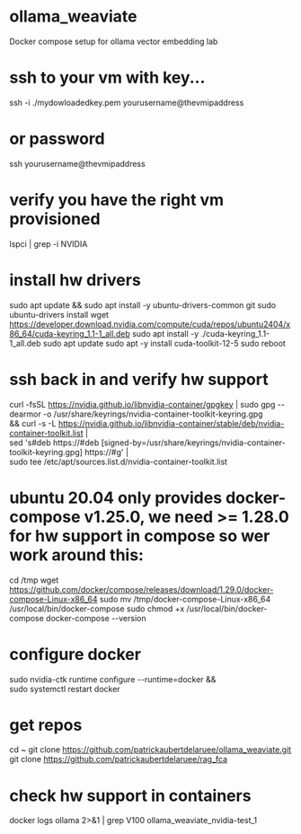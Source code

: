 # ollama_weaviate

Docker compose setup for ollama vector embedding lab

# ssh to your vm with key...
ssh -i ./mydowloadedkey.pem yourusername@thevmipaddress
# or password
ssh yourusername@thevmipaddress

# verify you have the right vm provisioned
lspci | grep -i NVIDIA

# install hw drivers
sudo apt update && sudo apt install -y ubuntu-drivers-common git
sudo ubuntu-drivers install
wget https://developer.download.nvidia.com/compute/cuda/repos/ubuntu2404/x86_64/cuda-keyring_1.1-1_all.deb
sudo apt install -y ./cuda-keyring_1.1-1_all.deb
sudo apt update
sudo apt -y install cuda-toolkit-12-5
sudo reboot

# ssh back in and verify hw support
curl -fsSL https://nvidia.github.io/libnvidia-container/gpgkey | sudo gpg --dearmor -o /usr/share/keyrings/nvidia-container-toolkit-keyring.gpg \
  && curl -s -L https://nvidia.github.io/libnvidia-container/stable/deb/nvidia-container-toolkit.list | \
    sed 's#deb https://#deb [signed-by=/usr/share/keyrings/nvidia-container-toolkit-keyring.gpg] https://#g' | \
    sudo tee /etc/apt/sources.list.d/nvidia-container-toolkit.list

# ubuntu 20.04 only provides docker-compose v1.25.0, we need >= 1.28.0 for hw support in compose so wer work around this:
cd /tmp
wget https://github.com/docker/compose/releases/download/1.29.0/docker-compose-Linux-x86_64
sudo mv /tmp/docker-compose-Linux-x86_64 /usr/local/bin/docker-compose
sudo chmod +x /usr/local/bin/docker-compose
docker-compose --version

# configure docker
sudo nvidia-ctk runtime configure --runtime=docker && \
sudo systemctl restart docker

# get repos
cd ~
git clone https://github.com/patrickaubertdelaruee/ollama_weaviate.git
git clone https://github.com/patrickaubertdelaruee/rag_fca

# check hw support in containers
docker logs ollama 2>&1 | grep V100
ollama_weaviate_nvidia-test_1


